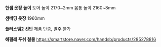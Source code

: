 **한샘 옷장 높이**
도어 높이 2170~2mm
몸통 높이 2160~8mm

**샘베딩 옷장**
1960mm

**플러스템2 선반**
제품 단종, 발주 불가


**헤펠레 푸쉬 철물**
https://smartstore.naver.com/handsb/products/285278816

